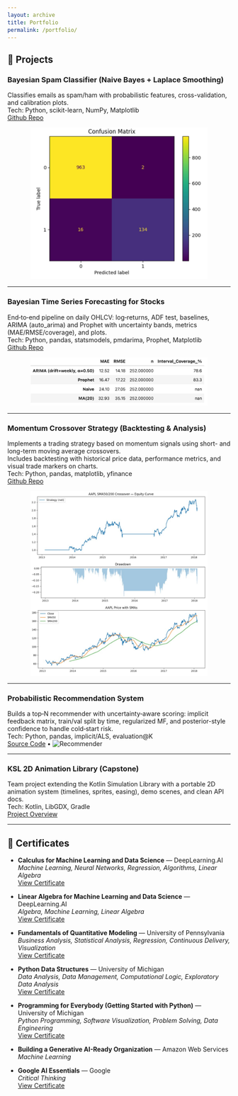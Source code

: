 ```yaml
---
layout: archive
title: Portfolio
permalink: /portfolio/
---
```


## 🔧 Projects

### Bayesian Spam Classifier (Naive Bayes + Laplace Smoothing)
Classifies emails as spam/ham with probabilistic features, cross-validation, and calibration plots.  
Tech: Python, scikit-learn, NumPy, Matplotlib  
[Github Repo](https://github.com/edtenorio/Spam-Classifier)

<p align="center">
  <img src="/images/spam-bayes.jpeg" alt="Spam Project" width="400">
</p>


---

### Bayesian Time Series Forecasting for Stocks
End‑to‑end pipeline on daily OHLCV: log‑returns, ADF test, baselines, ARIMA (auto_arima) and Prophet with uncertainty bands, metrics (MAE/RMSE/coverage), and plots.  
Tech: Python, pandas, statsmodels, pmdarima, Prophet, Matplotlib  
[Github Repo](https://github.com/edtenorio)  

<p align="center">
  <img src="/images/bayesian-ts.jpeg" alt="Forecasting" width="400">
</p>


---
### Momentum Crossover Strategy (Backtesting & Analysis)
Implements a trading strategy based on momentum signals using short- and long-term moving average crossovers.  
Includes backtesting with historical price data, performance metrics, and visual trade markers on charts.  
Tech: Python, pandas, matplotlib, yfinance  
[Github Repo](https://github.com/edtenorio/Momentum-Crossover-Strategy)

<p align="center">
  <img src="/images/momentum-crossover.jpeg" alt="Momentum Crossover Strategy" width="400">
</p>


---

### Probabilistic Recommendation System
Builds a top‑N recommender with uncertainty‑aware scoring: implicit feedback matrix, train/val split by time, regularized MF, and posterior-style confidence to handle cold‑start risk.  
Tech: Python, pandas, implicit/ALS, evaluation@K  
[Source Code](https://github.com/edtenorio) • ![Recommender](/images/projects/recsys.png)

---

### KSL 2D Animation Library (Capstone)
Team project extending the Kotlin Simulation Library with a portable 2D animation system (timelines, sprites, easing), demo scenes, and clean API docs.  
Tech: Kotlin, LibGDX, Gradle  
[Project Overview](https://github.com/rossetti/Animation-Library-for-KSL) 

---

## 📜 Certificates

- **Calculus for Machine Learning and Data Science** — DeepLearning.AI  
  *Machine Learning, Neural Networks, Regression, Algorithms, Linear Algebra*  
  [View Certificate](/images/CalculusML.pdf)

- **Linear Algebra for Machine Learning and Data Science** — DeepLearning.AI  
  *Algebra, Machine Learning, Linear Algebra*  
  [View Certificate](/images/LinearAlgebraML.pdf)

- **Fundamentals of Quantitative Modeling** — University of Pennsylvania  
  *Business Analysis, Statistical Analysis, Regression, Continuous Delivery, Visualization*  
  [View Certificate](/images/FundamentalsofQuantitativeModeling.pdf)

- **Python Data Structures** — University of Michigan  
  *Data Analysis, Data Management, Computational Logic, Exploratory Data Analysis*  
  [View Certificate](/images/PythonDataStructures.pdf)

- **Programming for Everybody (Getting Started with Python)** — University of Michigan  
  *Python Programming, Software Visualization, Problem Solving, Data Engineering*  
  [View Certificate](/images/ProgrammingforEverybody.pdf)

- **Building a Generative AI-Ready Organization** — Amazon Web Services  
  *Machine Learning*  

- **Google AI Essentials** — Google  
  *Critical Thinking*  
  [View Certificate](/images/GoogleAIEssentials.pdf)

